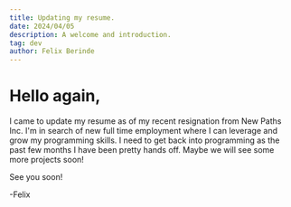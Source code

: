 ```yaml
---
title: Updating my resume.
date: 2024/04/05
description: A welcome and introduction.
tag: dev
author: Felix Berinde
---
```


# Hello again,

I came to update my resume as of my recent resignation from New Paths Inc. I'm in search of new full time employment where I can leverage and grow my programming skills. I need to get back into programming as the past few months I have been pretty hands off. Maybe we will see some more projects soon! 

See you soon!

-Felix